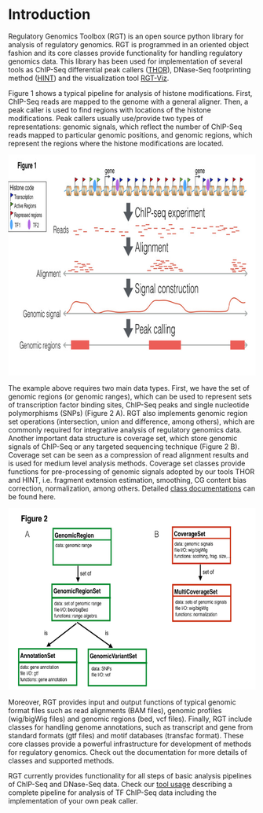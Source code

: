 # Introduction

Regulatory Genomics Toolbox (RGT) is an open source python library for analysis of regulatory genomics. RGT is programmed in an oriented object fashion and its core classes provide functionality for handling regulatory genomics data. This library has been used for implementation of several tools as ChIP-Seq differential peak callers ([THOR](https://reg-gen.readthedocs.io/en/latest/thor/introduction.html)), DNase-Seq footprinting method ([HINT](https://reg-gen.readthedocs.io/en/latest/hint/introduction.html)) and the visualization tool [RGT-Viz](https://reg-gen.readthedocs.io/en/latest/rgt-viz/introduction.html).

Figure 1 shows a typical pipeline for analysis of histone modifications. First, ChIP-Seq reads are mapped to the genome with a general aligner. Then, a peak caller is used to find regions with locations of the histone modifications. Peak callers usually use/provide two types of representations: genomic signals, which reflect the number of ChIP-Seq reads mapped to particular genomic positions, and genomic regions, which represent the regions where the histone modifications are located.

<img src="../_static/rgt/RGT_plots.001-900x450.jpeg" width="900" height="450">

The example above requires two main data types. First, we have the set of genomic regions (or genomic ranges), which can be used to represent sets of transcription factor binding sites, ChIP-Seq peaks and single nucleotide polymorphisms (SNPs) (Figure 2 A). RGT also implements genomic region set operations (intersection, union and difference, among others), which are commonly required for integrative analysis of regulatory genomics data. Another important data structure is coverage set, which store genomic signals of ChIP-Seq or any targeted sequencing technique (Figure 2 B). Coverage set can be seen as a compression of read alignment results and is used for medium level analysis methods. Coverage set classes provide functions for pre-processing of genomic signals adopted by our tools THOR and HINT, i.e. fragment extension estimation, smoothing, CG content bias correction, normalization, among others. Detailed [class documentations](http://www.costalab.org/files/rgt_doc/index.html) can be found here.

<img src="../_static/rgt/Figure_Classes.001.jpeg" width="650" height="370">

Moreover, RGT provides input and output functions of typical genomic format files such as read alignments (BAM files), genomic profiles (wig/bigWig files) and genomic regions (bed, vcf files). Finally, RGT include classes for handling genome annotations, such as transcript and gene from standard formats (gtf files) and motif databases (transfac format). These core classes provide a powerful infrastructure for development of methods for regulatory genomics. Check out the documentation for more details of classes and supported methods.

RGT currently provides functionality for all steps of basic analysis pipelines of ChIP-Seq and DNase-Seq data. Check our [tool usage](https://reg-gen.readthedocs.io/en/latest/rgt/tool_usage.html) describing a complete pipeline for analysis of TF ChIP-Seq data including the implementation of your own peak caller.
